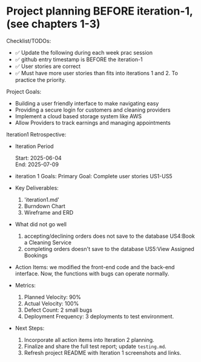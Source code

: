# Project planning BEFORE iteration-1, (see chapters 1-3)
Checklist/TODOs: 
* ✅ Update the following during each week prac session
* ✅ github entry timestamp is BEFORE the iteration-1
* ✅ User stories are correct
* ✅ Must have more user stories than fits into iterations 1 and 2. To practice the priority.


Project Goals:
* Building a user friendly interface to make navigating easy
* Providing a secure login for customers and cleaning providers
* Implement a cloud based storage system like AWS
* Allow Providers to track earnings and managing appointments

lteration1 Retrospective: 

* Iteration Period
  
	Start: 2025-06-04  
	End:   2025-07-09 

* iteration 1 Goals:
	Primary Goal: Complete user stories US1-US5

* Key  Deliverables:
	1. 'iteration1.md'
	2. Burndown Chart
	3. Wireframe and ERD

* What did not go well 
	1. accepting/declining orders does not save to the database US4:Book a Cleaning Service
	2. completing orders doesn't save to the database US5:View Assigned Bookings

* Action Items:
	we modified the front-end code and the back-end interface. Now, the functions with bugs can operate normally. 

* Metrics:
	1. Planned Velocity: 90%
	2. Actual Velocity: 100%
	3. Defect Count: 2 small bugs 
	4. Deployment Frequency: 3 deployments to test environment.

* Next Steps:  
	1. Incorporate all action items into Iteration 2 planning.  
	2. Finalize and share the full test report; update `testing.md`.  
	3. Refresh project README with Iteration 1 screenshots and links.  
